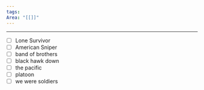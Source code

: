 ```yaml
---
tags: 
Area: "[[]]"
---
```

----
- [ ] Lone Survivor
- [ ] American Sniper
- [ ] band of brothers
- [ ] black hawk down
- [ ] the pacific
- [ ] platoon
- [ ] we were soldiers